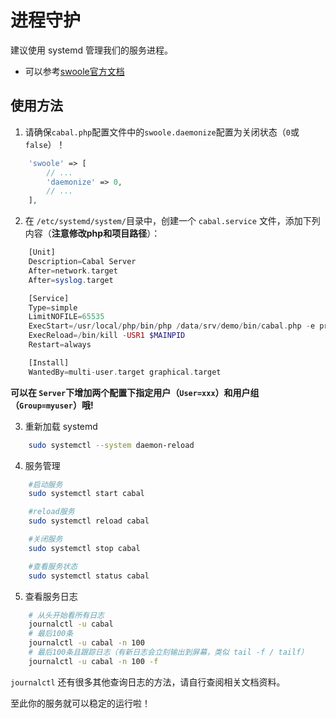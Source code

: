 # 进程守护

建议使用 systemd 管理我们的服务进程。

- 可以参考[swoole官方文档](https://wiki.swoole.com/wiki/page/699.html)

## 使用方法

1. 请确保`cabal.php`配置文件中的`swoole.daemonize`配置为关闭状态（`0`或`false`）！
```php
    'swoole' => [
        // ...
        'daemonize' => 0,
        // ...
    ],
```
2. 在 `/etc/systemd/system/`目录中，创建一个 `cabal.service` 文件，添加下列内容（**注意修改php和项目路径**）：
```php
    [Unit]
    Description=Cabal Server
    After=network.target
    After=syslog.target

    [Service]
    Type=simple
    LimitNOFILE=65535
    ExecStart=/usr/local/php/bin/php /data/srv/demo/bin/cabal.php -e prod
    ExecReload=/bin/kill -USR1 $MAINPID
    Restart=always

    [Install]
    WantedBy=multi-user.target graphical.target
```
**可以在 `Server`下增加两个配置下指定用户（`User=xxx`）和用户组（`Group=myuser`）哦!**

3. 重新加载 systemd 
```bash
    sudo systemctl --system daemon-reload
```

4. 服务管理
```bash
    #启动服务
    sudo systemctl start cabal
```
```bash
    #reload服务
    sudo systemctl reload cabal
```
```bash
    #关闭服务
    sudo systemctl stop cabal
```
```bash
    #查看服务状态
    sudo systemctl status cabal
```

5. 查看服务日志
```bash
    # 从头开始看所有日志
    journalctl -u cabal
    # 最后100条
    journalctl -u cabal -n 100
    # 最后100条且跟踪日志（有新日志会立刻输出到屏幕，类似 tail -f / tailf）
    journalctl -u cabal -n 100 -f
```
`journalctl` 还有很多其他查询日志的方法，请自行查阅相关文档资料。



至此你的服务就可以稳定的运行啦！